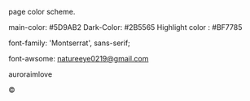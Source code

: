 page color scheme.

main-color:  #5D9AB2
Dark-Color: #2B5565
Highlight color : #BF7785


font-family: 'Montserrat', sans-serif;


font-awsome:
natureeye0219@gmail.com

auroraimlove

©